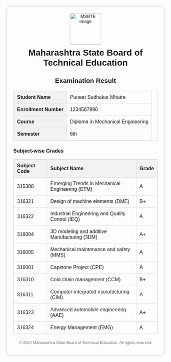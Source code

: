 <!DOCTYPE html>
<html lang="en">
<head>
    <meta charset="UTF-8">
    <meta name="viewport" content="width=device-width, initial-scale=1.0">
    <title>MSBTE Result</title>
    <style>
        body {
            font-family: Arial, sans-serif;
        }
        .container {
            max-width: 600px;
            margin: auto;
            padding: 20px;
            border: 1px solid #ccc;
            border-radius: 10px;
            box-shadow: 0 0 10px rgba(0, 0, 0, 0.1);
        }
        .header {
            text-align: center;
            margin-bottom: 20px;
        }
        .header img {
            width: 100px;
        }
        .header h1 {
            margin: 10px 0;
        }
        table {
            width: 100%;
            border-collapse: collapse;
            margin-bottom: 20px;
        }
        table, th, td {
            border: 1px solid #ddd;
        }
        th, td {
            padding: 10px;
            text-align: left;
        }
        th {
            background-color: #f2f2f2;
        }
        .footer {
            text-align: center;
            margin-top: 20px;
            font-size: 0.9em;
            color: #777;
        }
    </style>
</head>
<body>
    <div class="container">
        <div class="header">
            <img src="C:\Users\siddh\Downloads\msbte image.jpg" alt="MSBTE Image">
            <h1>Maharashtra State Board of Technical Education</h1>
            <h2>Examination Result</h2>
        </div>
        <table>
            <tr>
                <th>Student Name</th>
                <td>Puneet Sudhakar Mhatre</td>
            </tr>
            <tr>
                <th>Enrollment Number</th>
                <td>1234567890</td>
            </tr>
            <tr>
                <th>Course</th>
                <td>Diploma in Mechanical Engineering</td>
            </tr>
            <tr>
                <th>Semester</th>
                <td>6th</td>
            </tr>
        </table>
        <h3>Subject-wise Grades</h3>
        <table>
            <tr>
                <th>Subject Code</th>
                <th>Subject Name</th>
                <th>Grade</th>
            </tr>
            <tr>
                <td>315308</td>
                <td>Emerging Trends in Mechanical Engineering (ETM)</td>
                <td>A</td>
            </tr>
            <tr>
                <td>316321</td>
                <td>Design of machine elements (DME)</td>
                <td>B+</td>
            </tr>
            <tr>
                <td>316322</td>
                <td>Industrial Engineering and Quality Control (IEQ)</td>
                <td>A</td>
            </tr>
            <tr>
                <td>316004</td>
                <td>3D modeling and additive Manufacturing (3DM)</td>
                <td>A+</td>
            </tr>
            <tr>
                <td>316005</td>
                <td>Mechanical maintenance and safety (MMS)</td>
                <td>A</td>
            </tr>
            <tr>
                <td>316001</td>
                <td>Capstone Project (CPE)</td>
                <td>A</td>
            </tr>
            <tr>
                <td>316310</td>
                <td>Cold chain management (CCM)</td>
                <td>B+</td>
            </tr>
            <tr>
                <td>316311</td>
                <td>Computer-integrated manufacturing (CIM)</td>
                <td>A</td>
            </tr>
            <tr>
                <td>316323</td>
                <td>Advanced automobile engineering (AAE)</td>
                <td>A+</td>
            </tr>
            <tr>
                <td>316324</td>
                <td>Energy Management (EMG)</td>
                <td>A</td>
            </tr>
                    </table>
        <div class="footer">
            <p>&copy; 2024 Maharashtra State Board of Technical Education. All rights reserved.</p>
        </div>
    </div>
</body>
</html>
